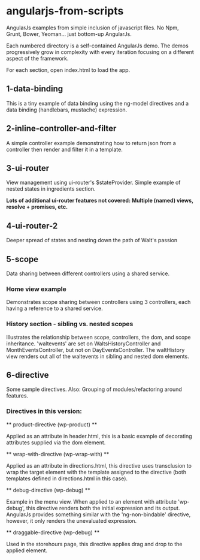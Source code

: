 angularjs-from-scripts
======================

AngularJs examples from simple inclusion of javascript files. No Npm, Grunt, Bower, Yeoman...
 just bottom-up AngularJs.

Each numbered directory is a self-contained AngularJs demo. The demos progressively grow in
complexity with every iteration focusing on a different aspect of the framework.

For each section, open index.html to load the app.


1-data-binding
--------------

This is a tiny example of data binding using the ng-model directives and a data binding
(handlebars, mustache) expression.

2-inline-controller-and-filter
------------------------------

A simple controller example demonstrating how to return json from a controller then render
and filter it in a template.

3-ui-router
-----------

View management using ui-router's $stateProvider. Simple example of nested states in
ingredients section.

**Lots of additional ui-router features not covered: Multiple (named) views,
resolve + promises, etc.**

4-ui-router-2
-------------

Deeper spread of states and nesting down the path of Walt's passion

5-scope
-------

Data sharing between different controllers using a shared service.
### Home view example
Demonstrates scope sharing between controllers using 3 controllers, each
having a reference to a shared service.

### History section - sibling vs. nested scopes
Illustrates the relationship between scope, controllers, the dom, and scope inheritance.
'waltevents' are set on WaltsHistoryController and MonthEventsController, but not on DayEventsController.
The waltHistory view renders out all of the waltevents in sibling and nested dom elements.

6-directive
-----------

Some sample directives. Also: Grouping of modules/refactoring around features.

### Directives in this version:

** product-directive (wp-product) **

Applied as an attribute in header.html, this is a basic example
of decorating attributes supplied via the dom element.

** wrap-with-directive (wp-wrap-with) **

Applied as an attribute in directions.html, this directive
uses transclusion to wrap the target element with the template assigned to the directive (both
templates defined in directions.html in this case).

** debug-directive (wp-debug) **

Example in the menu view. When applied to an element with attribute 'wp-debug', this directive renders
both the initial expression and its output. AngularJs provides something similar with the
'ng-non-bindable' directive, however, it only renders the unevaluated expression.

** draggable-directive (wp-debug) **

Used in the storehours page, this directive applies drag and
drop to the applied element.